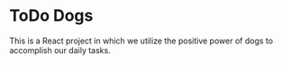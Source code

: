 # ToDo Dogs

This is a React project in which we utilize the positive power of dogs to accomplish our daily tasks.
